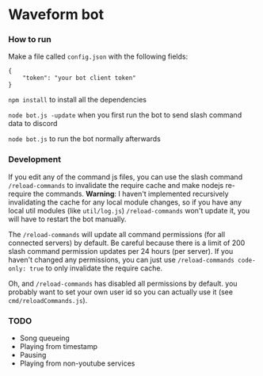 # Waveform bot

### How to run

Make a file called `config.json` with the following fields:

    {
        "token": "your bot client token"
    }

`npm install` to install all the dependencies

`node bot.js -update` when you first run the bot to send slash command data to discord

`node bot.js` to run the bot normally afterwards

### Development

If you edit any of the command js files, you can use the slash command `/reload-commands` to invalidate the require cache and make nodejs re-require the commands. **Warning**: I haven't implemented recursively invalidating the cache for any local module changes, so if you have any local util modules (like `util/log.js`) `/reload-commands` won't update it, you will have to restart the bot manually.

The `/reload-commands` will update all command permissions (for all connected servers) by default. Be careful because there is a limit of 200 slash command permission updates per 24 hours (per server). If you haven't changed any permissions, you can just use `/reload-commands code-only: true` to only invalidate the require cache.

Oh, and `/reload-commands` has disabled all permissions by default. you probably want to set your own user id so you can actually use it (see `cmd/reloadCommands.js`). 

### TODO

 - Song queueing
 - Playing from timestamp
 - Pausing
 - Playing from non-youtube services